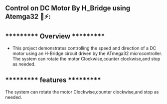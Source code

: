 ## Control on DC Motor By H_Bridge using Atemga32 🚗⚡:

## *********  Overview  *********  

 - This project demonstrates controlling the speed and direction of a DC motor 
using an H-Bridge circuit driven by the ATmega32 microcontroller.
The system can rotate the motor Clockwise,counter clockwise,and stop as needed.

## *********  features  ********* 

The system can rotate the motor Clockwise,counter clockwise,and stop as needed.
   
